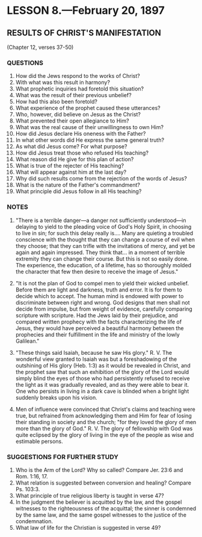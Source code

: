 # LESSON 8.—February 20, 1897

## RESULTS OF CHRIST'S MANIFESTATION

(Chapter 12, verses 37-50)

### QUESTIONS

1. How did the Jews respond to the works of Christ?
2. With what was this result in harmony?
3. What prophetic inquiries had foretold this situation?
4. What was the result of their previous unbelief?
5. How had this also been foretold?
6. What experience of the prophet caused these utterances?
7. Who, however, did believe on Jesus as the Christ?
8. What prevented their open allegiance to Him?
9. What was the real cause of their unwillingness to own Him?
10. How did Jesus declare His oneness with the Father?
11. In what other words did He express the same general truth?
12. As what did Jesus come? For what purpose?
13. How did Jesus treat those who refused His teaching?
14. What reason did He give for this plan of action?
15. What is true of the rejecter of His teaching?
16. What will appear against him at the last day?
17. Why did such results come from the rejection of the words of Jesus?
18. What is the nature of the Father's commandment?
19. What principle did Jesus follow in all His teaching?

### NOTES

1. "There is a terrible danger—a danger not sufficiently understood—in delaying to yield to the pleading voice of God's Holy Spirit, in choosing to live in sin; for such this delay really is.... Many are quieting a troubled conscience with the thought that they can change a course of evil when they choose; that they can trifle with the invitations of mercy, and yet be again and again impressed. They think that... in a moment of terrible extremity they can change their course. But this is not so easily done. The experience, the education, of a lifetime, has so thoroughly molded the character that few then desire to receive the image of Jesus."

2. "It is not the plan of God to compel men to yield their wicked unbelief. Before them are light and darkness, truth and error. It is for them to decide which to accept. The human mind is endowed with power to discriminate between right and wrong. God designs that men shall not decide from impulse, but from weight of evidence, carefully comparing scripture with scripture. Had the Jews laid by their prejudice, and compared written prophecy with the facts characterizing the life of Jesus, they would have perceived a beautiful harmony between the prophecies and their fulfillment in the life and ministry of the lowly Galilean."

3. "These things said Isaiah, because he saw His glory." R. V. The wonderful view granted to Isaiah was but a foreshadowing of the outshining of His glory (Heb. 1:3) as it would be revealed in Christ, and the prophet saw that such an exhibition of the glory of the Lord would simply blind the eyes of those who had persistently refused to receive the light as it was gradually revealed, and as they were able to bear it. One who persists in living in a dark cave is blinded when a bright light suddenly breaks upon his vision.

4. Men of influence were convinced that Christ's claims and teaching were true, but refrained from acknowledging them and Him for fear of losing their standing in society and the church; "for they loved the glory of men more than the glory of God." R. V. The glory of fellowship with God was quite eclipsed by the glory of living in the eye of the people as wise and estimable persons.

### SUGGESTIONS FOR FURTHER STUDY

1. Who is the Arm of the Lord? Why so called? Compare Jer. 23:6 and Rom. 1:16, 17.
2. What relation is suggested between conversion and healing? Compare Ps. 103:3.
3. What principle of true religious liberty is taught in verse 47?
4. In the judgment the believer is acquitted by the law, and the gospel witnesses to the righteousness of the acquittal; the sinner is condemned by the same law, and the same gospel witnesses to the justice of the condemnation.
5. What law of life for the Christian is suggested in verse 49?
